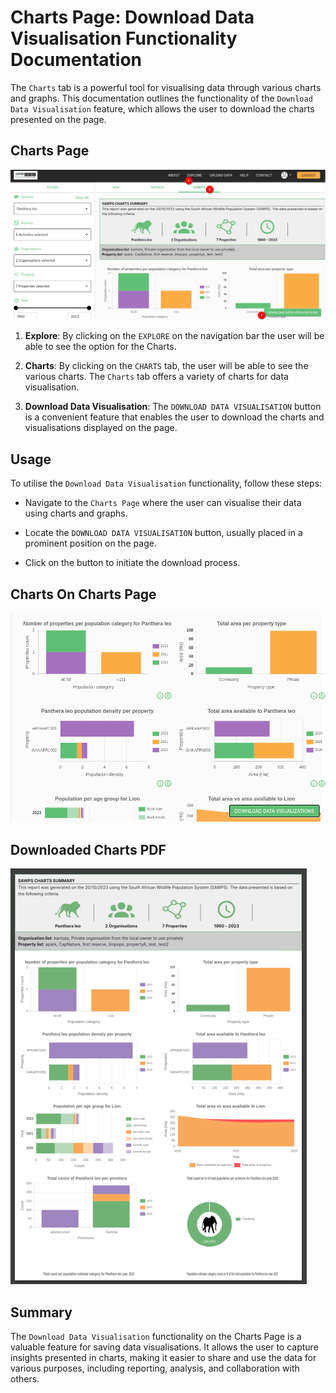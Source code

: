 # Charts Page: Download Data Visualisation Functionality Documentation

The `Charts` tab is a powerful tool for visualising data through various charts and graphs. This documentation outlines the functionality of the `Download Data Visualisation` feature, which allows the user to download the charts presented on the page.

## Charts Page

![Charts Page](./img/charts-1.png)

1. **Explore**: By clicking on the `EXPLORE` on the navigation bar the user will be able to see the option for the Charts.

2. **Charts**: By clicking on the `CHARTS` tab, the user will be able to see the various charts. The `Charts` tab offers a variety of charts for data visualisation.

3. **Download Data Visualisation**: The `DOWNLOAD DATA VISUALISATION` button is a convenient feature that enables the user to download the charts and visualisations displayed on the page.

## Usage

To utilise the `Download Data Visualisation` functionality, follow these steps:

- Navigate to the `Charts Page` where the user can visualise their data using charts and graphs.

- Locate the `DOWNLOAD DATA VISUALISATION` button, usually placed in a prominent position on the page.

- Click on the button to initiate the download process.

## Charts On Charts Page

![Charts On Charts Page](./img/charts-2.png)

## Downloaded Charts PDF

![Downloaded Charts PDF](./img/charts-3.png)

## Summary

The `Download Data Visualisation` functionality on the Charts Page is a valuable feature for saving data visualisations. It allows the user to capture insights presented in charts, making it easier to share and use the data for various purposes, including reporting, analysis, and collaboration with others.
